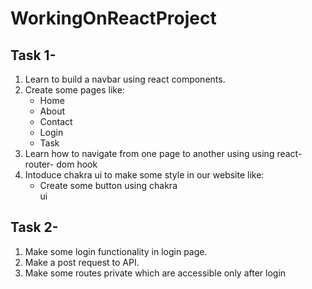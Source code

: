 # WorkingOnReactProject
## Task 1-
   1. Learn to build a navbar using react 
      components.
   2. Create some pages like:
      - Home
      - About
      - Contact
      - Login
      - Task
   3. Learn how to navigate from one page 
      to another using using react-router- 
      dom hook
   4. Intoduce chakra ui to make some style 
      in our website like:
      - Create some button using chakra   
      ui 

## Task 2-
   1. Make some login functionality in 
      login page.
   2. Make a post request to API.
   3. Make some routes private which are 
      accessible only after login   